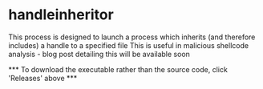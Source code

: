 handleinheritor
===============
This process is designed to launch a process which inherits (and therefore includes) a handle to a specified file
This is useful in malicious shellcode analysis - blog post detailing this will be available soon

*** To download the executable rather than the source code, click 'Releases' above ***
